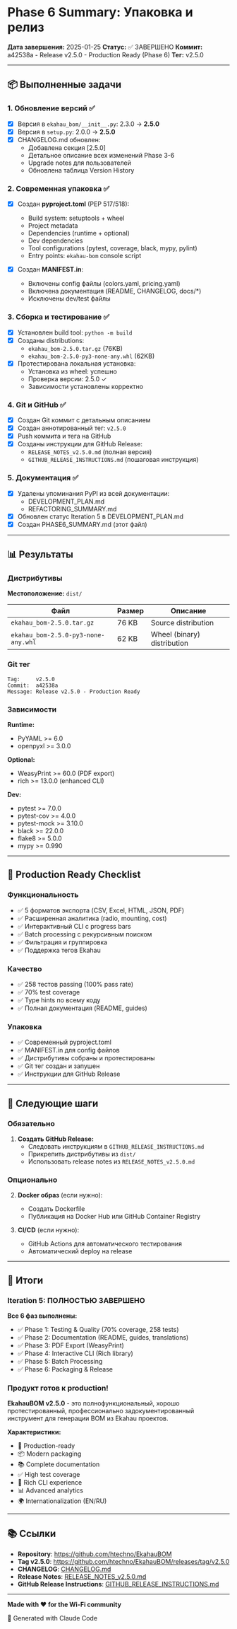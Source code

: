 # Phase 6 Summary: Упаковка и релиз

**Дата завершения:** 2025-01-25
**Статус:** ✅ ЗАВЕРШЕНО
**Коммит:** a42538a - Release v2.5.0 - Production Ready (Phase 6)
**Тег:** v2.5.0

---

## 📦 Выполненные задачи

### 1. Обновление версий ✅
- [x] Версия в `ekahau_bom/__init__.py`: 2.3.0 → **2.5.0**
- [x] Версия в `setup.py`: 2.0.0 → **2.5.0**
- [x] CHANGELOG.md обновлен:
  - Добавлена секция [2.5.0]
  - Детальное описание всех изменений Phase 3-6
  - Upgrade notes для пользователей
  - Обновлена таблица Version History

### 2. Современная упаковка ✅
- [x] Создан **pyproject.toml** (PEP 517/518):
  - Build system: setuptools + wheel
  - Project metadata
  - Dependencies (runtime + optional)
  - Dev dependencies
  - Tool configurations (pytest, coverage, black, mypy, pylint)
  - Entry points: `ekahau-bom` console script

- [x] Создан **MANIFEST.in**:
  - Включены config файлы (colors.yaml, pricing.yaml)
  - Включена документация (README, CHANGELOG, docs/*)
  - Исключены dev/test файлы

### 3. Сборка и тестирование ✅
- [x] Установлен build tool: `python -m build`
- [x] Созданы distributions:
  - `ekahau_bom-2.5.0.tar.gz` (76KB)
  - `ekahau_bom-2.5.0-py3-none-any.whl` (62KB)
- [x] Протестирована локальная установка:
  - Установка из wheel: успешно
  - Проверка версии: 2.5.0 ✓
  - Зависимости установлены корректно

### 4. Git и GitHub ✅
- [x] Создан Git коммит с детальным описанием
- [x] Создан аннотированный тег: `v2.5.0`
- [x] Push коммита и тега на GitHub
- [x] Созданы инструкции для GitHub Release:
  - `RELEASE_NOTES_v2.5.0.md` (полная версия)
  - `GITHUB_RELEASE_INSTRUCTIONS.md` (пошаговая инструкция)

### 5. Документация ✅
- [x] Удалены упоминания PyPI из всей документации:
  - DEVELOPMENT_PLAN.md
  - REFACTORING_SUMMARY.md
- [x] Обновлен статус Iteration 5 в DEVELOPMENT_PLAN.md
- [x] Создан PHASE6_SUMMARY.md (этот файл)

---

## 📊 Результаты

### Дистрибутивы

**Местоположение:** `dist/`

| Файл | Размер | Описание |
|------|--------|----------|
| `ekahau_bom-2.5.0.tar.gz` | 76 KB | Source distribution |
| `ekahau_bom-2.5.0-py3-none-any.whl` | 62 KB | Wheel (binary) distribution |

### Git тег

```
Tag:     v2.5.0
Commit:  a42538a
Message: Release v2.5.0 - Production Ready
```

### Зависимости

**Runtime:**
- PyYAML >= 6.0
- openpyxl >= 3.0.0

**Optional:**
- WeasyPrint >= 60.0 (PDF export)
- rich >= 13.0.0 (enhanced CLI)

**Dev:**
- pytest >= 7.0.0
- pytest-cov >= 4.0.0
- pytest-mock >= 3.10.0
- black >= 22.0.0
- flake8 >= 5.0.0
- mypy >= 0.990

---

## 🎯 Production Ready Checklist

### Функциональность
- ✅ 5 форматов экспорта (CSV, Excel, HTML, JSON, PDF)
- ✅ Расширенная аналитика (radio, mounting, cost)
- ✅ Интерактивный CLI с progress bars
- ✅ Batch processing с рекурсивным поиском
- ✅ Фильтрация и группировка
- ✅ Поддержка тегов Ekahau

### Качество
- ✅ 258 тестов passing (100% pass rate)
- ✅ 70% test coverage
- ✅ Type hints по всему коду
- ✅ Полная документация (README, guides)

### Упаковка
- ✅ Современный pyproject.toml
- ✅ MANIFEST.in для config файлов
- ✅ Дистрибутивы собраны и протестированы
- ✅ Git тег создан и запушен
- ✅ Инструкции для GitHub Release

---

## 📝 Следующие шаги

### Обязательно
1. **Создать GitHub Release:**
   - Следовать инструкциям в `GITHUB_RELEASE_INSTRUCTIONS.md`
   - Прикрепить дистрибутивы из `dist/`
   - Использовать release notes из `RELEASE_NOTES_v2.5.0.md`

### Опционально
2. **Docker образ** (если нужно):
   - Создать Dockerfile
   - Публикация на Docker Hub или GitHub Container Registry

3. **CI/CD** (если нужно):
   - GitHub Actions для автоматического тестирования
   - Автоматический deploy на release

---

## 🎉 Итоги

### Iteration 5: ПОЛНОСТЬЮ ЗАВЕРШЕНО

**Все 6 фаз выполнены:**
- ✅ Phase 1: Testing & Quality (70% coverage, 258 tests)
- ✅ Phase 2: Documentation (README, guides, translations)
- ✅ Phase 3: PDF Export (WeasyPrint)
- ✅ Phase 4: Interactive CLI (Rich library)
- ✅ Phase 5: Batch Processing
- ✅ Phase 6: Packaging & Release

### Продукт готов к production!

**EkahauBOM v2.5.0** - это полнофункциональный, хорошо протестированный, профессионально задокументированный инструмент для генерации BOM из Ekahau проектов.

**Характеристики:**
- 🚀 Production-ready
- 📦 Modern packaging
- 📚 Complete documentation
- ✅ High test coverage
- 🎨 Rich CLI experience
- 📊 Advanced analytics
- 🌍 Internationalization (EN/RU)

---

## 📚 Ссылки

- **Repository**: https://github.com/htechno/EkahauBOM
- **Tag v2.5.0**: https://github.com/htechno/EkahauBOM/releases/tag/v2.5.0
- **CHANGELOG**: [CHANGELOG.md](CHANGELOG.md)
- **Release Notes**: [RELEASE_NOTES_v2.5.0.md](RELEASE_NOTES_v2.5.0.md)
- **GitHub Release Instructions**: [GITHUB_RELEASE_INSTRUCTIONS.md](GITHUB_RELEASE_INSTRUCTIONS.md)

---

**Made with ❤️ for the Wi-Fi community**

🤖 Generated with Claude Code
